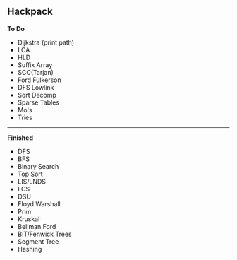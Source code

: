 ## Hackpack

**To Do**
- Dijkstra (print path)
- LCA
- HLD
- Suffix Array
- SCC(Tarjan)
- Ford Fulkerson
- DFS Lowlink
- Sqrt Decomp
- Sparse Tables
- Mo's
- Tries

---

**Finished**
- DFS
- BFS
- Binary Search
- Top Sort
- LIS/LNDS
- LCS
- DSU
- Floyd Warshall
- Prim
- Kruskal
- Bellman Ford
- BIT/Fenwick Trees
- Segment Tree
- Hashing
